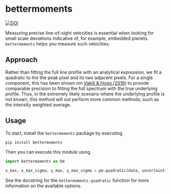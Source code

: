# bettermoments

[![DOI](https://zenodo.org/badge/DOI/10.5281/zenodo.1419754.svg)](https://doi.org/10.5281/zenodo.1419754)

Measuring precise line-of-sight velocities is essential when looking for small scale deviations indicative of, for example, embedded planets. `bettermoments` helps you measure such velocities.

## Approach

Rather than fitting the full line profile with an analytical expression, we fit a quadratic to the the peak pixel and its two adjacent pixels. For a single component, this has been shown om [Vakili & Hogg (2016)](https://arxiv.org/abs/1610.05873) to provide comparable precision to fitting the full spectrum with the true underlying profile. Thus, in the extremely likely scenario where the underlying profile is not known, this method will out perform more common methods, such as the intensity weighted average.

## Usage

To start, install the `bettermoments` package by executing

```bash
pip install bettermoments
```

Then you can execute this module using

```python
import bettermoments as bm

x_max, x_max_sigma, y_max, y_max_sigma = pm.quadratic(data, uncertainties)
```

See the docstring for the `bettermoments.quadratic` function for more
information on the available options.
